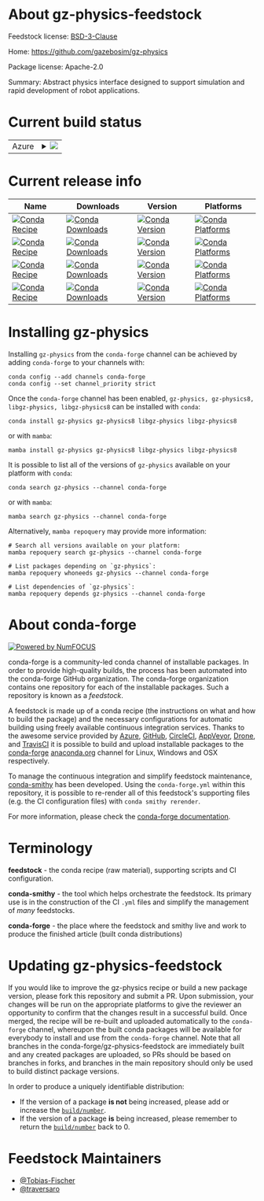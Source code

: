 About gz-physics-feedstock
==========================

Feedstock license: [BSD-3-Clause](https://github.com/conda-forge/gz-physics-feedstock/blob/main/LICENSE.txt)

Home: https://github.com/gazebosim/gz-physics

Package license: Apache-2.0

Summary: Abstract physics interface designed to support simulation and rapid development of robot applications.

Current build status
====================


<table>
    
  <tr>
    <td>Azure</td>
    <td>
      <details>
        <summary>
          <a href="https://dev.azure.com/conda-forge/feedstock-builds/_build/latest?definitionId=17651&branchName=main">
            <img src="https://dev.azure.com/conda-forge/feedstock-builds/_apis/build/status/gz-physics-feedstock?branchName=main">
          </a>
        </summary>
        <table>
          <thead><tr><th>Variant</th><th>Status</th></tr></thead>
          <tbody><tr>
              <td>linux_64</td>
              <td>
                <a href="https://dev.azure.com/conda-forge/feedstock-builds/_build/latest?definitionId=17651&branchName=main">
                  <img src="https://dev.azure.com/conda-forge/feedstock-builds/_apis/build/status/gz-physics-feedstock?branchName=main&jobName=linux&configuration=linux%20linux_64_" alt="variant">
                </a>
              </td>
            </tr><tr>
              <td>linux_aarch64</td>
              <td>
                <a href="https://dev.azure.com/conda-forge/feedstock-builds/_build/latest?definitionId=17651&branchName=main">
                  <img src="https://dev.azure.com/conda-forge/feedstock-builds/_apis/build/status/gz-physics-feedstock?branchName=main&jobName=linux&configuration=linux%20linux_aarch64_" alt="variant">
                </a>
              </td>
            </tr><tr>
              <td>linux_ppc64le</td>
              <td>
                <a href="https://dev.azure.com/conda-forge/feedstock-builds/_build/latest?definitionId=17651&branchName=main">
                  <img src="https://dev.azure.com/conda-forge/feedstock-builds/_apis/build/status/gz-physics-feedstock?branchName=main&jobName=linux&configuration=linux%20linux_ppc64le_" alt="variant">
                </a>
              </td>
            </tr><tr>
              <td>osx_64</td>
              <td>
                <a href="https://dev.azure.com/conda-forge/feedstock-builds/_build/latest?definitionId=17651&branchName=main">
                  <img src="https://dev.azure.com/conda-forge/feedstock-builds/_apis/build/status/gz-physics-feedstock?branchName=main&jobName=osx&configuration=osx%20osx_64_" alt="variant">
                </a>
              </td>
            </tr><tr>
              <td>osx_arm64</td>
              <td>
                <a href="https://dev.azure.com/conda-forge/feedstock-builds/_build/latest?definitionId=17651&branchName=main">
                  <img src="https://dev.azure.com/conda-forge/feedstock-builds/_apis/build/status/gz-physics-feedstock?branchName=main&jobName=osx&configuration=osx%20osx_arm64_" alt="variant">
                </a>
              </td>
            </tr><tr>
              <td>win_64</td>
              <td>
                <a href="https://dev.azure.com/conda-forge/feedstock-builds/_build/latest?definitionId=17651&branchName=main">
                  <img src="https://dev.azure.com/conda-forge/feedstock-builds/_apis/build/status/gz-physics-feedstock?branchName=main&jobName=win&configuration=win%20win_64_" alt="variant">
                </a>
              </td>
            </tr>
          </tbody>
        </table>
      </details>
    </td>
  </tr>
</table>

Current release info
====================

| Name | Downloads | Version | Platforms |
| --- | --- | --- | --- |
| [![Conda Recipe](https://img.shields.io/badge/recipe-gz--physics-green.svg)](https://anaconda.org/conda-forge/gz-physics) | [![Conda Downloads](https://img.shields.io/conda/dn/conda-forge/gz-physics.svg)](https://anaconda.org/conda-forge/gz-physics) | [![Conda Version](https://img.shields.io/conda/vn/conda-forge/gz-physics.svg)](https://anaconda.org/conda-forge/gz-physics) | [![Conda Platforms](https://img.shields.io/conda/pn/conda-forge/gz-physics.svg)](https://anaconda.org/conda-forge/gz-physics) |
| [![Conda Recipe](https://img.shields.io/badge/recipe-gz--physics8-green.svg)](https://anaconda.org/conda-forge/gz-physics8) | [![Conda Downloads](https://img.shields.io/conda/dn/conda-forge/gz-physics8.svg)](https://anaconda.org/conda-forge/gz-physics8) | [![Conda Version](https://img.shields.io/conda/vn/conda-forge/gz-physics8.svg)](https://anaconda.org/conda-forge/gz-physics8) | [![Conda Platforms](https://img.shields.io/conda/pn/conda-forge/gz-physics8.svg)](https://anaconda.org/conda-forge/gz-physics8) |
| [![Conda Recipe](https://img.shields.io/badge/recipe-libgz--physics-green.svg)](https://anaconda.org/conda-forge/libgz-physics) | [![Conda Downloads](https://img.shields.io/conda/dn/conda-forge/libgz-physics.svg)](https://anaconda.org/conda-forge/libgz-physics) | [![Conda Version](https://img.shields.io/conda/vn/conda-forge/libgz-physics.svg)](https://anaconda.org/conda-forge/libgz-physics) | [![Conda Platforms](https://img.shields.io/conda/pn/conda-forge/libgz-physics.svg)](https://anaconda.org/conda-forge/libgz-physics) |
| [![Conda Recipe](https://img.shields.io/badge/recipe-libgz--physics8-green.svg)](https://anaconda.org/conda-forge/libgz-physics8) | [![Conda Downloads](https://img.shields.io/conda/dn/conda-forge/libgz-physics8.svg)](https://anaconda.org/conda-forge/libgz-physics8) | [![Conda Version](https://img.shields.io/conda/vn/conda-forge/libgz-physics8.svg)](https://anaconda.org/conda-forge/libgz-physics8) | [![Conda Platforms](https://img.shields.io/conda/pn/conda-forge/libgz-physics8.svg)](https://anaconda.org/conda-forge/libgz-physics8) |

Installing gz-physics
=====================

Installing `gz-physics` from the `conda-forge` channel can be achieved by adding `conda-forge` to your channels with:

```
conda config --add channels conda-forge
conda config --set channel_priority strict
```

Once the `conda-forge` channel has been enabled, `gz-physics, gz-physics8, libgz-physics, libgz-physics8` can be installed with `conda`:

```
conda install gz-physics gz-physics8 libgz-physics libgz-physics8
```

or with `mamba`:

```
mamba install gz-physics gz-physics8 libgz-physics libgz-physics8
```

It is possible to list all of the versions of `gz-physics` available on your platform with `conda`:

```
conda search gz-physics --channel conda-forge
```

or with `mamba`:

```
mamba search gz-physics --channel conda-forge
```

Alternatively, `mamba repoquery` may provide more information:

```
# Search all versions available on your platform:
mamba repoquery search gz-physics --channel conda-forge

# List packages depending on `gz-physics`:
mamba repoquery whoneeds gz-physics --channel conda-forge

# List dependencies of `gz-physics`:
mamba repoquery depends gz-physics --channel conda-forge
```


About conda-forge
=================

[![Powered by
NumFOCUS](https://img.shields.io/badge/powered%20by-NumFOCUS-orange.svg?style=flat&colorA=E1523D&colorB=007D8A)](https://numfocus.org)

conda-forge is a community-led conda channel of installable packages.
In order to provide high-quality builds, the process has been automated into the
conda-forge GitHub organization. The conda-forge organization contains one repository
for each of the installable packages. Such a repository is known as a *feedstock*.

A feedstock is made up of a conda recipe (the instructions on what and how to build
the package) and the necessary configurations for automatic building using freely
available continuous integration services. Thanks to the awesome service provided by
[Azure](https://azure.microsoft.com/en-us/services/devops/), [GitHub](https://github.com/),
[CircleCI](https://circleci.com/), [AppVeyor](https://www.appveyor.com/),
[Drone](https://cloud.drone.io/welcome), and [TravisCI](https://travis-ci.com/)
it is possible to build and upload installable packages to the
[conda-forge](https://anaconda.org/conda-forge) [anaconda.org](https://anaconda.org/)
channel for Linux, Windows and OSX respectively.

To manage the continuous integration and simplify feedstock maintenance,
[conda-smithy](https://github.com/conda-forge/conda-smithy) has been developed.
Using the ``conda-forge.yml`` within this repository, it is possible to re-render all of
this feedstock's supporting files (e.g. the CI configuration files) with ``conda smithy rerender``.

For more information, please check the [conda-forge documentation](https://conda-forge.org/docs/).

Terminology
===========

**feedstock** - the conda recipe (raw material), supporting scripts and CI configuration.

**conda-smithy** - the tool which helps orchestrate the feedstock.
                   Its primary use is in the construction of the CI ``.yml`` files
                   and simplify the management of *many* feedstocks.

**conda-forge** - the place where the feedstock and smithy live and work to
                  produce the finished article (built conda distributions)


Updating gz-physics-feedstock
=============================

If you would like to improve the gz-physics recipe or build a new
package version, please fork this repository and submit a PR. Upon submission,
your changes will be run on the appropriate platforms to give the reviewer an
opportunity to confirm that the changes result in a successful build. Once
merged, the recipe will be re-built and uploaded automatically to the
`conda-forge` channel, whereupon the built conda packages will be available for
everybody to install and use from the `conda-forge` channel.
Note that all branches in the conda-forge/gz-physics-feedstock are
immediately built and any created packages are uploaded, so PRs should be based
on branches in forks, and branches in the main repository should only be used to
build distinct package versions.

In order to produce a uniquely identifiable distribution:
 * If the version of a package **is not** being increased, please add or increase
   the [``build/number``](https://docs.conda.io/projects/conda-build/en/latest/resources/define-metadata.html#build-number-and-string).
 * If the version of a package **is** being increased, please remember to return
   the [``build/number``](https://docs.conda.io/projects/conda-build/en/latest/resources/define-metadata.html#build-number-and-string)
   back to 0.

Feedstock Maintainers
=====================

* [@Tobias-Fischer](https://github.com/Tobias-Fischer/)
* [@traversaro](https://github.com/traversaro/)

